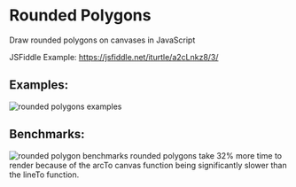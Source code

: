 # Rounded Polygons
Draw rounded polygons on canvases in JavaScript

JSFiddle Example: https://jsfiddle.net/iturtle/a2cLnkz8/3/

## Examples:
![rounded polygons examples](https://i.imgur.com/JyxWX2V.png)

## Benchmarks:
![rounded polygon benchmarks](https://i.imgur.com/nfFRvee.png)
rounded polygons take 32% more time to render because of the arcTo canvas function being significantly slower than the lineTo function.
